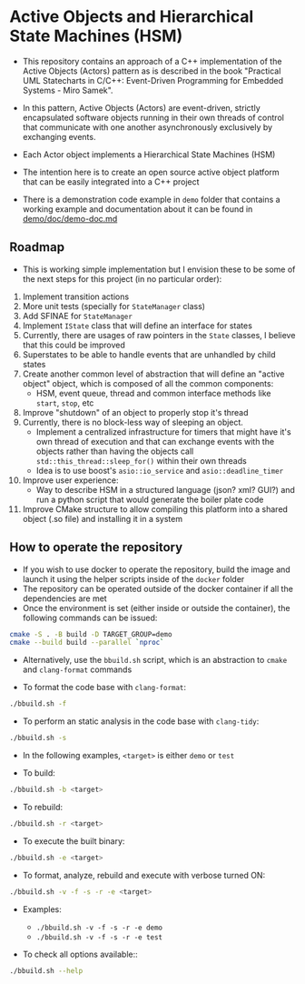 # Active Objects and Hierarchical State Machines (HSM)

- This repository contains an approach of a C++ implementation of the Active Objects (Actors) pattern as is described in the book "Practical UML Statecharts in C/C++: Event-Driven Programming for Embedded Systems - Miro Samek".

- In this pattern, Active Objects (Actors) are event-driven, strictly encapsulated software objects running in their own threads of control that communicate with one another asynchronously exclusively by exchanging events.

- Each Actor object implements a Hierarchical State Machines (HSM)

- The intention here is to create an open source active object platform that can be easily integrated into a C++ project

- There is a demonstration code example in `demo` folder that contains a working example and documentation about it can be found in [demo/doc/demo-doc.md](/demo/doc/demo-doc.md)

## Roadmap

- This is working simple implementation but I envision these to be some of the next steps for this project (in no particular order):

1. Implement transition actions
1. More unit tests (specially for `StateManager` class)
1. Add SFINAE for `StateManager`
1. Implement `IState` class that will define an interface for states
1. Currently, there are usages of raw pointers in the `State` classes, I believe that this could be improved
1. Superstates to be able to handle events that are unhandled by child states
1. Create another common level of abstraction that will define an "active object" object, which is composed of all the common components:
    - HSM, event queue, thread and common interface methods like `start`, `stop`, etc
1. Improve "shutdown" of an object to properly stop it's thread
1. Currently, there is no block-less way of sleeping an object.
    - Implement a centralized infrastructure for timers that might have it's own thread of execution and that can exchange events with the objects rather than having the objects call `std::this_thread::sleep_for()` within their own threads
    - Idea is to use boost's `asio::io_service` and `asio::deadline_timer`
1. Improve user experience:
    - Way to describe HSM in a structured language (json? xml? GUI?) and run a python script that would generate the boiler plate code
1. Improve CMake structure to allow compiling this platform into a shared object (.so file) and installing it in a system

## How to operate the repository

- If you wish to use docker to operate the repository, build the image and launch it using the helper scripts inside of the `docker` folder
- The repository can be operated outside of the docker container if all the dependencies are met
- Once the environment is set (either inside or outside the container), the following commands can be issued:

```bash
cmake -S . -B build -D TARGET_GROUP=demo
cmake --build build --parallel `nproc`
```

- Alternatively, use the `bbuild.sh` script, which is an abstraction to `cmake` and `clang-format` commands

- To format the code base with `clang-format`:
```bash
./bbuild.sh -f
```

- To perform an static analysis in the code base with `clang-tidy`:
```bash
./bbuild.sh -s
```

- In the following examples, `<target>` is either `demo` or `test`

- To build:
```bash
./bbuild.sh -b <target>
```

- To rebuild:
```bash
./bbuild.sh -r <target>
```

- To execute the built binary:
```bash
./bbuild.sh -e <target>
```

- To format, analyze, rebuild and execute with verbose turned ON:
```bash
./bbuild.sh -v -f -s -r -e <target>
```

- Examples:
    - `./bbuild.sh -v -f -s -r -e demo`
    - `./bbuild.sh -v -f -s -r -e test`

- To check all options available::
```bash
./bbuild.sh --help
```
